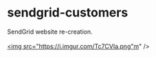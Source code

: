 # sendgrid-customers
SendGrid website re-creation.
<br><br>
<a href="https://jeffnewcomer.github.io/sendgrid-customers/"><img src="https://i.imgur.com/Tc7CVla.png"m" /></a>
